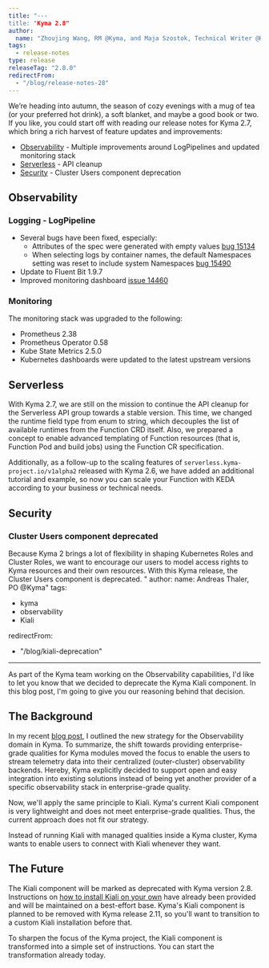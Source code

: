 ```yaml
---
title: "---
title: "Kyma 2.8"
author:
  name: "Zhoujing Wang, RM @Kyma, and Maja Szostok, Technical Writer @Kyma"
tags:
  - release-notes 
type: release 
releaseTag: "2.8.0"
redirectFrom:
  - "/blog/release-notes-28"
---
```


We’re heading into autumn, the season of cozy evenings with a mug of tea (or your preferred hot drink), a soft blanket, and maybe a good book or two. If you like, you could start off with reading our release notes for Kyma 2.7, which bring a rich harvest of feature updates and improvements:

- [Observability](#observability) - Multiple improvements around LogPipelines and updated monitoring stack
- [Serverless](#serverless) - API cleanup
- [Security](#security) - Cluster Users component deprecation

<!-- overview -->

## Observability

### Logging - LogPipeline

 - Several bugs have been fixed, especially:
    - Attributes of the spec were generated with empty values [bug 15134](https://github.com/kyma-project/kyma/issues/15134)
    - When selecting logs by container names, the default Namespaces setting was reset to include system Namespaces [bug 15490](https://github.com/kyma-project/kyma/issues/15490)
 - Update to Fluent Bit 1.9.7
 - Improved monitoring dashboard [issue 14460](https://github.com/kyma-project/kyma/issues/14460)
	
### Monitoring

The monitoring stack was upgraded to the following:
 - Prometheus 2.38
 - Prometheus Operator 0.58
 - Kube State Metrics 2.5.0
 - Kubernetes dashboards were updated to the latest upstream versions

## Serverless

With Kyma 2.7, we are still on the mission to continue the API cleanup for the Serverless API group towards a stable version. This time, we changed the runtime field type from enum to string, which decouples the list of available runtimes from the Function CRD itself. Also, we prepared a concept to enable advanced templating of Function resources (that is, Function Pod and build jobs) using the Function CR specification.

Additionally, as a follow-up to the scaling features of `serverless.kyma-project.io/v1alpha2` released with Kyma 2.6, we have added an additional tutorial and example, so now you can scale your Function with KEDA according to your business or technical needs.

## Security 
	
### Cluster Users component deprecated

Because Kyma 2 brings a lot of flexibility in shaping Kubernetes Roles and Cluster Roles, we want to encourage our users to model access rights to Kyma resources and their own resources. 
With this Kyma release, the Cluster Users component is deprecated. 
"
author:
  name: Andreas Thaler, PO @Kyma"
tags:
  - kyma
  - observability
  - Kiali

redirectFrom:
  - "/blog/kiali-deprecation"
---

As part of the Kyma team working on the Observability capabilities, I'd like to let you know that we decided to deprecate the Kyma Kiali component. In this blog post, I'm going to give you our reasoning behind that decision.

## The Background

In my recent [blog post](https://kyma-project.io/blog/2022/9/21/observability-strategy/), I outlined the new strategy for the Observability domain in Kyma. To summarize, the shift towards providing enterprise-grade qualities for Kyma modules moved the focus to enable the users to stream telemetry data into their centralized (outer-cluster) observability backends. Hereby, Kyma explicitly decided to support open and easy integration into existing solutions instead of being yet another provider of a specific observability stack in enterprise-grade quality.

Now, we'll apply the same principle to Kiali. Kyma's current Kiali component is very lightweight and does not meet enterprise-grade qualities. Thus, the current approach does not fit our strategy. 

Instead of running Kiali with managed qualities inside a Kyma cluster, Kyma wants to enable users to connect with Kiali whenever they want.

## The Future

The Kiali component will be marked as deprecated with Kyma version 2.8. 
Instructions on [how to install Kiali on your own](https://github.com/kyma-project/examples/tree/main/kiali) have already been provided and will be maintained on a best-effort base. Kyma's Kiali component is planned to be removed with Kyma release 2.11, so you'll want to transition to a custom Kiali installation before that.


To sharpen the focus of the Kyma project, the Kiali component is transformed into a simple set of instructions. You can start the transformation already today.
